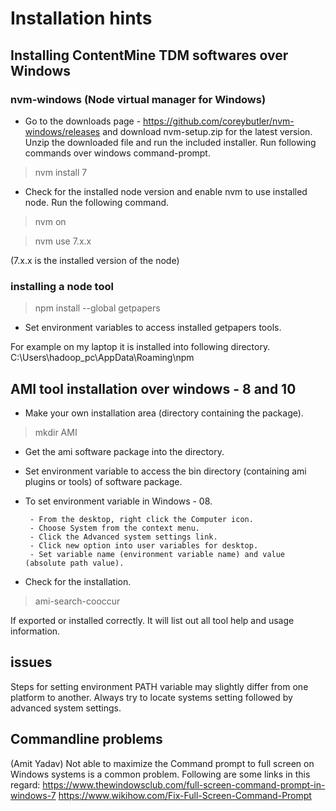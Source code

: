 # Installation hints

## Installing ContentMine TDM softwares over Windows

### nvm-windows (Node virtual manager for Windows)

- Go to the downloads page - https://github.com/coreybutler/nvm-windows/releases and download nvm-setup.zip for the latest version.
Unzip the downloaded file and run the included installer.
Run following commands over windows command-prompt.

> nvm install 7

- Check for the installed node version and enable nvm to use installed node. Run the following command.

>nvm on

>nvm use 7.x.x

(7.x.x is the installed version of the node)


### installing a node tool

> npm install --global getpapers

- Set environment variables to access installed getpapers tools.

For example on my laptop it is installed into following directory.
C:\Users\hadoop_pc\AppData\Roaming\npm


## AMI tool installation over windows - 8 and 10

- Make your own installation area (directory containing the package).

> mkdir AMI
  
- Get the ami software package into the directory.          
- Set environment variable to access the bin directory (containing ami plugins or tools) of          software package.  

- To set environment variable in Windows - 08.
  
       - From the desktop, right click the Computer icon.
       - Choose System from the context menu.
       - Click the Advanced system settings link.
       - Click new option into user variables for desktop.
       - Set variable name (environment variable name) and value (absolute path value).

- Check for the installation.
              
> ami-search-cooccur

If exported or installed correctly. It will list out all tool help and usage information.

## issues

Steps for setting environment PATH variable may slightly differ from one platform to another. Always try to locate systems setting followed by advanced system settings. 


## Commandline problems 
(Amit Yadav)
Not able to maximize the Command prompt to full screen on Windows systems is a common problem.
Following are some links in this regard:
https://www.thewindowsclub.com/full-screen-command-prompt-in-windows-7
https://www.wikihow.com/Fix-Full-Screen-Command-Prompt
